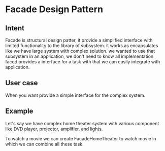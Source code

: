 # Facade Design Pattern

## Intent
Facade is structural design patter, it provide a simplified interface with limited functionality to the library of subsystem. it works as encapsulates like we have large system with complex solution. we wanted to use that subsystem in an application, we don't need to know all implementation faced provides a interface for a task with that we can easily integrate with application.

## User case
When you want provide a simple interface for the complex system.

## Example

Let's say we have complex home theater system with various component like DVD player, projector, amplifier, and lights. 

To watch a movie we can create FacadeHomeTheater to watch movie in which we can combine all these task.
